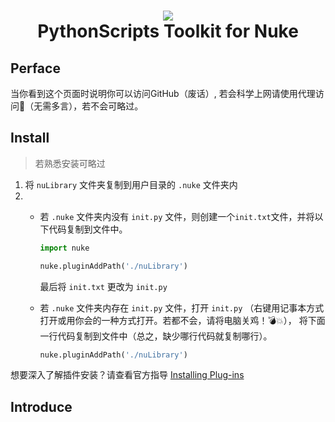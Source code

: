 <h1 align="center"> 
      <img src="https://s3.dualstack.us-east-2.amazonaws.com/pythondotorg-assets/media/community/logos/python-logo-only.png">
      <br> PythonScripts Toolkit for Nuke</br>
</h1>

## Perface
当你看到这个页面时说明你可以访问GitHub（废话）, 若会科学上网请使用代理访问:rocket:（无需多言），若不会可略过。

## Install  
> 若熟悉安装可略过
1. 将 `nuLibrary` 文件夹复制到用户目录的 `.nuke` 文件夹内
2. - 若 `.nuke` 文件夹内没有 `init.py` 文件，则创建一个`init.txt`文件，并将以下代码复制到文件中。
      ```python
      import nuke

      nuke.pluginAddPath('./nuLibrary')
      ```
      最后将 `init.txt` 更改为 `init.py`
      
    - 若 `.nuke` 文件夹内存在 `init.py` 文件，打开 `init.py` （右键用记事本方式打开或用你会的一种方式打开。若都不会，请将电脑关鸡！:bomb::boom:），
      将下面一行代码复制到文件中（总之，缺少哪行代码就复制哪行）。
      ```python
      nuke.pluginAddPath('./nuLibrary')
      ``` 
想要深入了解插件安装？请查看官方指导 [Installing Plug-ins](https://learn.foundry.com/nuke/developers/latest/pythondevguide/installing_plugins.html#installingplugins-ref-label)

## Introduce
